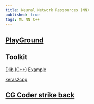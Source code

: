 ```yaml
---
title: Neural Network Ressources (NN)
published: true
tags: ML NN C++
---
```

## [PlayGround](http://playground.tensorflow.org/)

## Toolkit
[Dlib (C++)](https://github.com/davisking/dlib)
[Example](http://dlib.net/dnn_introduction_ex.cpp.html)

[keras2cpp](https://github.com/KongCang/keras2cpp)

## [CG Coder strike back](https://www.codingame.com/forum/t/neural-network-ressources/1667/12)

